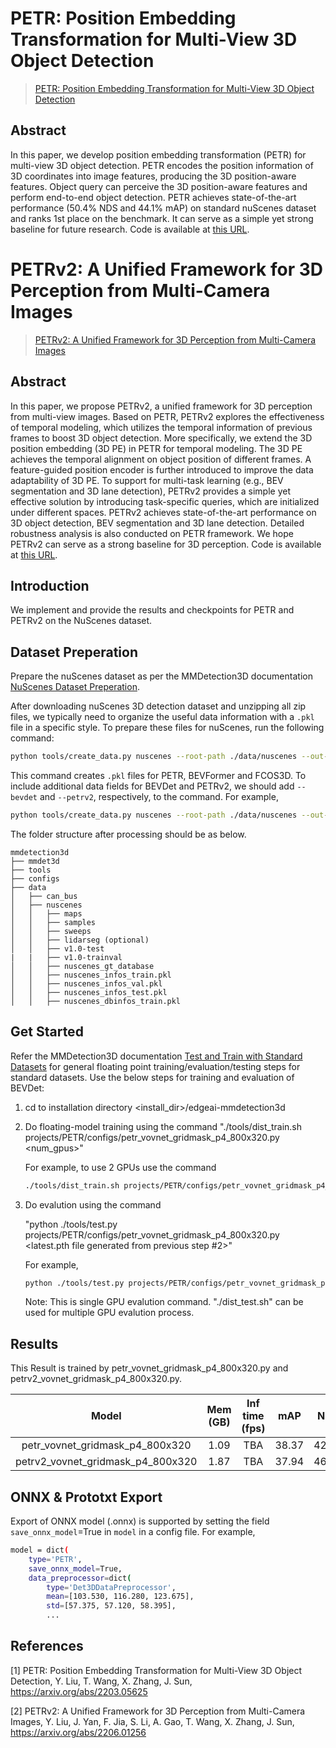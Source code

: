 # PETR: Position Embedding Transformation for Multi-View 3D Object Detection

> [PETR: Position Embedding Transformation for Multi-View 3D Object Detection](https://arxiv.org/abs/2203.05625)

<!-- [ALGORITHM] -->

## Abstract

In this paper, we develop position embedding transformation (PETR) for multi-view 3D object detection. PETR encodes the position information of 3D coordinates into image features, producing the 3D position-aware features. Object query can perceive the 3D position-aware features and perform end-to-end object detection. PETR achieves state-of-the-art performance (50.4% NDS and 44.1% mAP) on standard nuScenes dataset and ranks 1st place on the benchmark. It can serve as a simple yet strong baseline for future research. Code is available at [this URL](https://github.com/megvii-research/PETR).

# PETRv2: A Unified Framework for 3D Perception from Multi-Camera Images

> [PETRv2: A Unified Framework for 3D Perception from Multi-Camera Images](https://arxiv.org/abs/2206.01256)

<!-- [ALGORITHM] -->

## Abstract

In this paper, we propose PETRv2, a unified framework for 3D perception from multi-view images. Based on PETR, PETRv2 explores the effectiveness of temporal modeling, which utilizes the temporal information of previous frames to boost 3D object detection. More specifically, we extend the 3D position embedding (3D PE) in PETR for temporal modeling. The 3D PE achieves the temporal alignment on object position of different frames. A feature-guided position encoder is further introduced to improve the data adaptability of 3D PE. To support for multi-task learning (e.g., BEV segmentation and 3D lane detection), PETRv2 provides a simple yet effective solution by introducing task-specific queries, which are initialized under different spaces. PETRv2 achieves state-of-the-art performance on 3D object detection, BEV segmentation and 3D lane detection. Detailed robustness analysis is also conducted on PETR framework. We hope PETRv2 can serve as a strong baseline for 3D perception. Code is available at [this URL](https://github.com/megvii-research/PETR). 


## Introduction

We implement and provide the results and checkpoints for PETR and PETRv2 on the NuScenes dataset. <!--  The result can be found in [Object Detection Zoo](../../docs/det3d_modelzoo.md) -->

## Dataset Preperation

Prepare the nuScenes dataset as per the MMDetection3D documentation [NuScenes Dataset Preperation](../../docs/en/advanced_guides/datasets/nuscenes.md). 

After downloading nuScenes 3D detection dataset and unzipping all zip files, we typically need to organize the useful data information with a `.pkl` file in a specific style.
To prepare these files for nuScenes, run the following command:

```bash
python tools/create_data.py nuscenes --root-path ./data/nuscenes --out-dir ./data/nuscenes --extra-tag nuscenes --canbus ./data
```

This command creates `.pkl` files for PETR, BEVFormer and FCOS3D. To include additional data fields for BEVDet and PETRv2, we should add `--bevdet` and `--petrv2`, respectively, to the command. For example,

```bash
python tools/create_data.py nuscenes --root-path ./data/nuscenes --out-dir ./data/nuscenes --extra-tag nuscenes --canbus ./data --bevdet --petrv2
```

The folder structure after processing should be as below.

```
mmdetection3d
├── mmdet3d
├── tools
├── configs
├── data
│   ├── can_bus
│   ├── nuscenes
│   │   ├── maps
│   │   ├── samples
│   │   ├── sweeps
│   │   ├── lidarseg (optional)
│   │   ├── v1.0-test
|   |   ├── v1.0-trainval
│   │   ├── nuscenes_gt_database
│   │   ├── nuscenes_infos_train.pkl
│   │   ├── nuscenes_infos_val.pkl
│   │   ├── nuscenes_infos_test.pkl
│   │   ├── nuscenes_dbinfos_train.pkl
```

## Get Started

Refer the MMDetection3D documentation [Test and Train with Standard Datasets](../../docs/en/user_guides/train_test.md) for general floating point training/evaluation/testing steps for standard datasets. Use the below steps for training and evaluation of BEVDet:

1. cd to installation directory <install_dir>/edgeai-mmdetection3d

2. Do floating-model training using the command 
    "./tools/dist_train.sh projects/PETR/configs/petr_vovnet_gridmask_p4_800x320.py <num_gpus>"

    For example, to use 2 GPUs use the command
    ```bash
    ./tools/dist_train.sh projects/PETR/configs/petr_vovnet_gridmask_p4_800x320.py 2
    ```

3.  Do evalution using the command 

    "python ./tools/test.py projects/PETR/configs/petr_vovnet_gridmask_p4_800x320.py <latest.pth file generated from previous step #2>" 

    For example,

    ```bash
    python ./tools/test.py projects/PETR/configs/petr_vovnet_gridmask_p4_800x320.py ./work_dirs/petr_vovnet_gridmask_p4_800x320/epoch_24.pth
    ```
    Note: This is single GPU evalution command. "./dist_test.sh" can be used for multiple GPU evalution process.

## Results

This Result is trained by petr_vovnet_gridmask_p4_800x320.py and petrv2_vovnet_gridmask_p4_800x320.py.

|                    Model                      | Mem (GB) | Inf time (fps) | mAP    | NDS   |
| :-------------------------------------------: | :------: | :------------: | :---:  | :--:  |
| petr_vovnet_gridmask_p4_800x320               |   1.09   |       TBA      | 38.37  | 42.88 | 
| petrv2_vovnet_gridmask_p4_800x320             |   1.87   |       TBA      | 37.94  | 46.40 | 


<!--
## 3D Object Detection Model Zoo

Complexity and Accuracy report of several trained models is available at the [3D Detection Model Zoo](../../docs/det3d_modelzoo.md) 


## Quantization
This tutorial explains more about quantization and how to do [Quantization Aware Training (QAT)](../../docs/det3d_quantization.md) of detection models.
-->

## ONNX & Prototxt Export

Export of ONNX model (.onnx) is supported by setting the field `save_onnx_model`=True in `model` in a config file. For example,

```bash
model = dict(
    type='PETR',
    save_onnx_model=True,
    data_preprocessor=dict(
        type='Det3DDataPreprocessor',
        mean=[103.530, 116.280, 123.675],
        std=[57.375, 57.120, 58.395],
        ...
```

## References

[1] PETR: Position Embedding Transformation for Multi-View 3D Object Detection, Y. Liu, T. Wang, X. Zhang, J. Sun, https://arxiv.org/abs/2203.05625

[2] PETRv2: A Unified Framework for 3D Perception from Multi-Camera Images, Y. Liu, J. Yan, F. Jia, S. Li, A. Gao, T. Wang, X. Zhang, J. Sun, https://arxiv.org/abs/2206.01256

